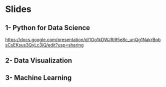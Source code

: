 # Slides
## 1- Python for Data Science
https://docs.google.com/presentation/d/1Oo1kDWJRi95e8c_unQg1NakrBpbsCsEKsus3QyLc3jQ/edit?usp=sharing
## 2- Data Visualization

## 3- Machine Learning
